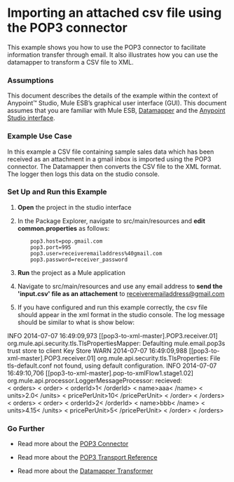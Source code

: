 # Importing an attached csv file using the POP3 connector


This example shows you how to use the POP3 connector to facilitate information transfer through email. It also illustrates how you can use the datamapper to transform a CSV file to XML.

### Assumptions

This document describes the details of the example within the context of Anypoint™ Studio, Mule ESB’s graphical user interface (GUI). This document assumes that you are familiar with Mule ESB, [Datamapper](http://www.mulesoft.org/documentation/display/current/Datamapper+User+Guide+and+Reference) and the [Anypoint Studio interface](http://www.mulesoft.org/documentation/display/current/Anypoint+Studio+Essentials). 

### Example Use Case

In this example a CSV file containing sample sales data which has been received as an attachment in a gmail inbox is imported using the POP3 connector. The Datamapper then converts the CSV file to the XML format. The logger then logs this data on the studio console.

### Set Up and Run this Example

1.  **Open** the project in the studio interface

2. In the Package Explorer, navigate to src/main/resources and **edit common.properties** as follows:

           pop3.host=pop.gmail.com
           pop3.port=995
           pop3.user=receiveremailaddress%40gmail.com
           pop3.password=receiver_password
    
3. **Run** the project as a Mule application

4. Navigate to src/main/resources and use any email address to **send the 'input.csv' file as an attachement**  to receiveremailaddress@gmail.com


5. If you have configured and run this example correctly, the csv file should appear in the xml format in the studio console. The log message should be similar to what is show below:

 INFO  2014-07-07 16:49:09,973 [[pop3-to-xml-master].POP3.receiver.01] org.mule.api.security.tls.TlsPropertiesMapper:        Defaulting mule.email.pop3s trust store to client Key Store
 WARN  2014-07-07 16:49:09,988 [[pop3-to-xml-master].POP3.receiver.01] org.mule.api.security.tls.TlsProperties: File         tls-default.conf not found, using default configuration.
 INFO  2014-07-07 16:49:10,706 [[pop3-to-xml-master].pop-to-xmlFlow1.stage1.02]       
 org.mule.api.processor.LoggerMessageProcessor: recieved: <?xml version="1.0" encoding="UTF-8"?>                   
        < orders>
        < order>
        < orderId>1< /orderId>
        < name>aaa< /name>
        < units>2.0< /units>
        < pricePerUnit>10< /pricePerUnit>
        < /order>
        < /orders>
        < orders>
        < order>
        < orderId>2< /orderId>
        < name>bbb< /name>
        < units>4.15< /units>
        < pricePerUnit>5< /pricePerUnit>
        < /order>
        < /orders>


### Go Further

* Read more about the [POP3 Connector](http://www.mulesoft.org/documentation/display/current/POP3+Connector)

* Read more about the [POP3 Transport Reference](http://www.mulesoft.org/documentation/display/current/POP3+Transport+Reference)

* Read more about the [Datamapper Transformer](http://www.mulesoft.org/documentation/display/current/Datamapper+User+Guide+and+Reference)







   
